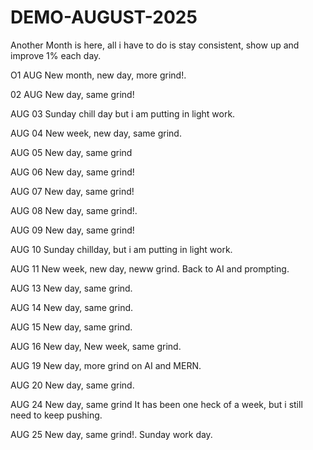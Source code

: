 # DEMO-AUGUST-2025
Another Month is here, all i have to do is stay consistent, show up and improve 1% each day.

O1 AUG
New month, new day, more grind!.

02 AUG
New day, same grind!

AUG 03
Sunday chill day but i am putting in light work.

AUG 04
New week, new day, same grind.

AUG 05
New day, same grind

AUG 06
New day, same grind!

AUG 07
New day, same grind!

AUG 08
New day, same grind!.

AUG 09
New day, same grind!

AUG 10
Sunday chillday, but i am putting in light work.

AUG 11
New week, new day, neww grind.
Back to AI and prompting.

AUG 13
New day, same grind.

AUG 14
New day, same grind.

AUG 15
New day, same grind.

AUG 16
New day, New week, same grind.

AUG 19
New day, more grind on AI and MERN.

AUG 20
New day, same grind.

AUG 24
New day, same grind
It has been one heck of a week, but i still need to keep pushing.

AUG 25
New day, same grind!.
Sunday work day.
